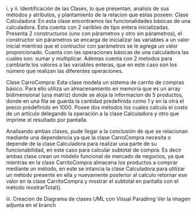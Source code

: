 i. y ii. Identificación de las Clases, lo que presentan, analisis de sus métodos y atributos, y plantamiento de la relacion que estas poseen:
  Clase Calculadora:
    En esta clase encontramos las funcionalidades básicas de una calculadora. Esta cuenta con 2 varibles de tipo entera inicializadas. Presenta 2 constructuros (uno con párametros y otro sin párametros), el              constructor sin párametros se encarga de inicializar las variables a un valor inicial mientras que el contructor con parámetros se le agrega un valor proporcionado.
    Cuanta con las operaciones básicas de una calculadora las cuales son: sumar y multiplicar.
    Ademas cuenta con 2 metodos para cambiarle los valores a las variables enteras, que en este caso son los número que realizan las diferentes operaciones.

  Clase CarroCompra:
    Esta clase modela un sistema de carrito de compras básico. Para ello utiliza un almacenamiento en memoria que es un array bidimensional (una matriz) donde se aloja la informacion de 5 productos, donde en una        fila se guarda la cantidad predefinida como 1 y en la otra el precio predefinido en 1000.
    Posee dos métodos los cuales calcula el costo de un artículo delegando la operación a la clase Calculadora y otro que imprime el resultado por pantalla.

  Analisando ambas clases, pude llegar a la conclusión de que se relacionan mediante una dependencia ya que la clase CarroCompra necesita o depende de la clase Calculadora para realizar una parte de su                funcionabilidad, en este caso para calcular subtotal de compra.
  Es decir ambas clase crean un módelo funcional de mercado de negocios, ya que mientras en la clase CarritoCompra almacena los productos a comprar mediante un método, en este se intancia la clase Calculadora 
  para utilizar un método presente en ella y nuevamente posterior al calculo retornar ese valor en la clase CarritoCompra y mostrar el subtotal en pantalla con el método mostrarTotal().

iii. Creacion de Diagrama de clases UML con Visual Paradimg
  Ver la imagen adjunta en el branch

